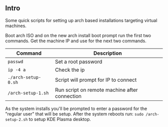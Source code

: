 ## Intro
Some quick scripts for setting up arch based installations targeting virtual machines.

Boot arch ISO and on the new arch install boot prompt run the first two commands.
Get the machine IP and use for the next two commands.

| Command                                   | Description                                   |
| ----------------------------------------- | --------------------------------------------- |
| `passwd`                                  | Set a root password                           |
| `ip -4 a`                                 | Check the ip                                  |
| `./arch-setup-0.sh`                       | Script will prompt for IP to connect          |
| `/arch-setup-1.sh`                        | Run script on remote machine after connection |

As the system installs you'll be prompted to enter a password for the "regular user" that will be setup.
After the system reboots run: `sudo /arch-setup-2.sh` to setup KDE Plasma desktop.
